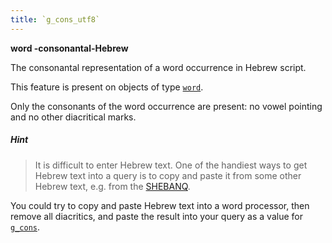 ```yaml
---
title: `g_cons_utf8`
---
```


**word -consonantal-Hebrew**


The consonantal representation of a word occurrence in Hebrew script.

This feature is present on objects of type
[`word`](otype.md).

Only the consonants of the word occurrence are present: no vowel pointing and no other diacritical marks.

##### Hint
> It is difficult to enter Hebrew text. One of the handiest ways to get Hebrew text into a query is to copy and paste it
from some other Hebrew text, e.g. from the [SHEBANQ]({{shebanq}}).

You could try to copy and paste Hebrew text into a word processor, then remove all diacritics, and paste the result into
your query as a value for [`g_cons`](g_cons.md).

